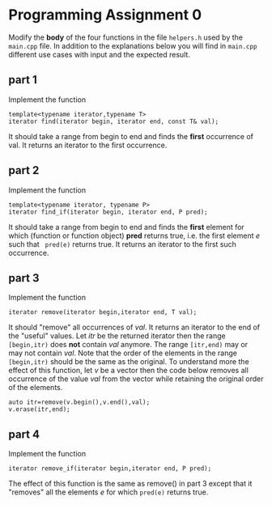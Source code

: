 # Programming Assignment 0
Modify the __body__ of the four functions in the file ```helpers.h``` used by the 
```main.cpp``` file. In addition to the explanations below you will find in  ```main.cpp```
different use cases with input and the expected result. 
## part 1

Implement the function 
```
template<typename iterator,typename T>
iterator find(iterator begin, iterator end, const T& val);
```
It should take a range from begin to end and finds the __first__ occurrence of val.
It returns an iterator to the first occurrence.

## part 2

Implement the function
```
template<typename iterator, typename P>
iterator find_if(iterator begin, iterator end, P pred);
```
It should take a range from begin to end and finds the __first__  element for which (function or function object) __pred__ returns true, i.e. the first element _e_ such that ``` pred(e)``` returns true. It returns an iterator to the first such occurrence.

## part 3

Implement the function 
```
iterator remove(iterator begin,iterator end, T val);
```
It should "remove" all occurrences of _val_. It returns an iterator  to the end of the "useful" values. Let _itr_ be the returned iterator then the range ```[begin,itr)``` does __not__ contain _val_ anymore. The range ```[itr,end)``` may or may not contain _val_. Note that the order of the elements in the range ```[begin,itr)``` should be the same as the original. To understand more the effect of this function, let _v_ be a vector then the code below removes all occurrence of the value _val_ from the vector while retaining the original order of the elements.

```
auto itr=remove(v.begin(),v.end(),val);
v.erase(itr,end);
```

## part 4


Implement the function 

```
iterator remove_if(iterator begin,iterator end, P pred);
```

The effect of this function is the same as remove() in part 3 except that it "removes" all the elements _e_ for which ```pred(e)``` returns true. 
